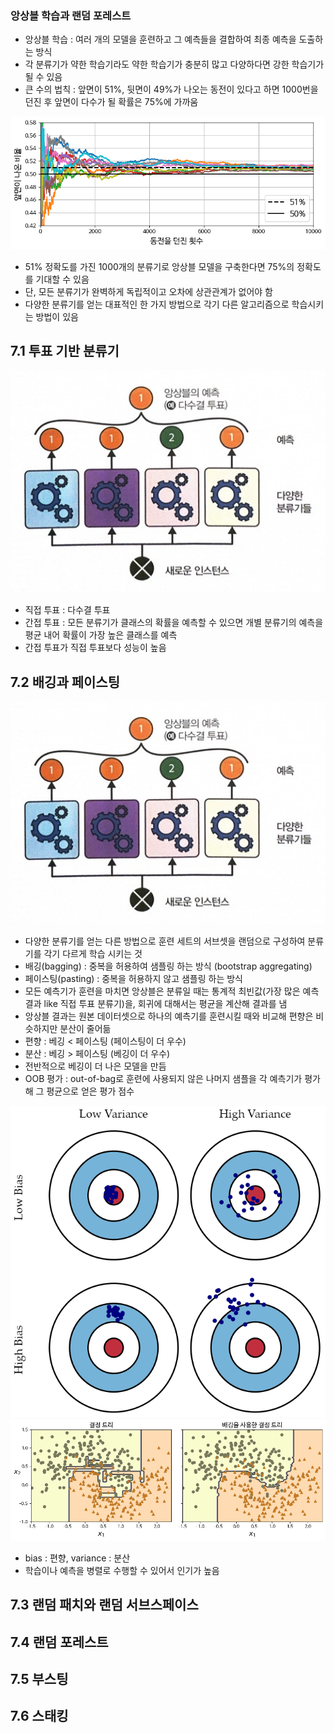 ### 앙상블 학습과 랜덤 포레스트
- 앙상블 학습 : 여러 개의 모델을 훈련하고 그 예측들을 결합하여 최종 예측을 도출하는 방식
- 각 분류기가 약한 학습기라도 약한 학습기가 충분히 많고 다양하다면 강한 학습기가 될 수 있음
- 큰 수의 법칙 : 앞면이 51%, 뒷면이 49%가 나오는 동전이 있다고 하면 1000번을 던진 후 앞면이 다수가 될 확률은 75%에 가까움

![7-2](https://github.com/windbella/hands-on-machine-learning/blob/main/ch7/7-3.png)
- 51% 정확도를 가진 1000개의 분류기로 앙상블 모델을 구축한다면 75%의 정확도를 기대할 수 있음
- 단, 모든 분류기가 완벽하게 독립적이고 오차에 상관관계가 없어야 함
- 다양한 분류기를 얻는 대표적인 한 가지 방법으로 각기 다른 알고리즘으로 학습시키는 방법이 있음

## 7.1 투표 기반 분류기
![7-2](https://github.com/windbella/hands-on-machine-learning/blob/main/ch7/7-2.png)
- 직접 투표 : 다수결 투표
- 간접 투표 : 모든 분류기가 클래스의 확률을 예측할 수 있으면 개별 분류기의 예측을 평균 내어 확률이 가장 높은 클래스를 예측
- 간접 투표가 직접 투표보다 성능이 높음

## 7.2 배깅과 페이스팅
![7-4](https://github.com/windbella/hands-on-machine-learning/blob/main/ch7/7-2.png)
- 다양한 분류기를 얻는 다른 방법으로 훈련 세트의 서브셋을 랜덤으로 구성하여 분류기를 각기 다르게 학습 시키는 것
- 배깅(bagging) : 중복을 허용하여 샘플링 하는 방식 (bootstrap aggregating)
- 페이스팅(pasting) : 중복을 허용하지 않고 샘플링 하는 방식
- 모든 예측기가 훈련을 마치면 앙상블은 분류일 때는 통계적 최빈값(가장 많은 예측 결과 like 직접 투표 분류기)을, 회귀에 대해서는 평균을 계산해 결과를 냄
- 앙상블 결과는 원본 데이터셋으로 하나의 예측기를 훈련시킬 때와 비교해 편향은 비슷하지만 분산이 줄어듦
- 편향 : 베깅 < 페이스팅 (페이스팅이 더 우수)
- 분산 : 베깅 > 페이스팅 (베깅이 더 우수)
- 전반적으로 베깅이 더 나은 모델을 만듬
- OOB 평가 : out-of-bag로 훈련에 사용되지 않은 나머지 샘플을 각 예측기가 평가해 그 평균으로 얻은 평가 점수

![7-4](https://github.com/windbella/hands-on-machine-learning/blob/main/ch7/pv.png)
![7-4](https://github.com/windbella/hands-on-machine-learning/blob/main/ch7/7-5.png)
- bias : 편향, variance : 분산
- 학습이나 예측을 병렬로 수행할 수 있어서 인기가 높음

## 7.3 랜덤 패치와 랜덤 서브스페이스
## 7.4 랜덤 포레스트
## 7.5 부스팅
## 7.6 스태킹
